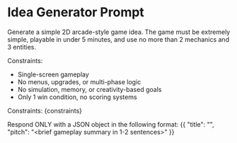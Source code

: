 # Idea Generator Prompt

Generate a simple 2D arcade-style game idea. The game must be extremely simple, playable in under 5 minutes, and use no more than 2 mechanics and 3 entities.

Constraints:
- Single-screen gameplay
- No menus, upgrades, or multi-phase logic
- No simulation, memory, or creativity-based goals
- Only 1 win condition, no scoring systems

Constraints: {constraints}

Respond ONLY with a JSON object in the following format:
{{
  "title": "<short game title>",
  "pitch": "<brief gameplay summary in 1-2 sentences>"
}}